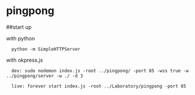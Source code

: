 # pingpong

##start up

with python
```
  python -m SimpleHTTPServer

```

with okpress.js
```
  dev: sudo nodemon index.js -root ../pingpong/ -port 85 -wss true -w ../pingpong/server -w ./ -d 3

  live: forever start index.js -root ../Laboratory/pingpong -port 85
```
